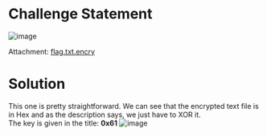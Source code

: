# Challenge Statement 
![image](https://github.com/user-attachments/assets/d393e367-6a31-476d-9699-2cf4bb43697e)

Attachment: [flag.txt.encry](https://github.com/harishkannan05/SnykCTF-2024-Writeup/blob/main/Attachments/flag.txt.encry)

# Solution
This one is pretty straightforward. We can see that the encrypted text file is in Hex and as the description says, we just have to XOR it. <br />
The key is given in the title: **0x61**
![image](https://github.com/user-attachments/assets/33e6ef58-803d-41e4-b842-03e4a3ec6842)

